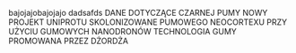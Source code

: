 bajojajobajojajo
dadsafds
DANE DOTYCZĄCE CZARNEJ PUMY
NOWY PROJEKT UNIPROTU
SKOLONIZOWANE PUMOWEGO NEOCORTEXU PRZY UŻYCIU GUMOWYCH NANODRONÓW 
TECHNOLOGIA GUMY PROMOWANA PRZEZ DŻORDŻA
